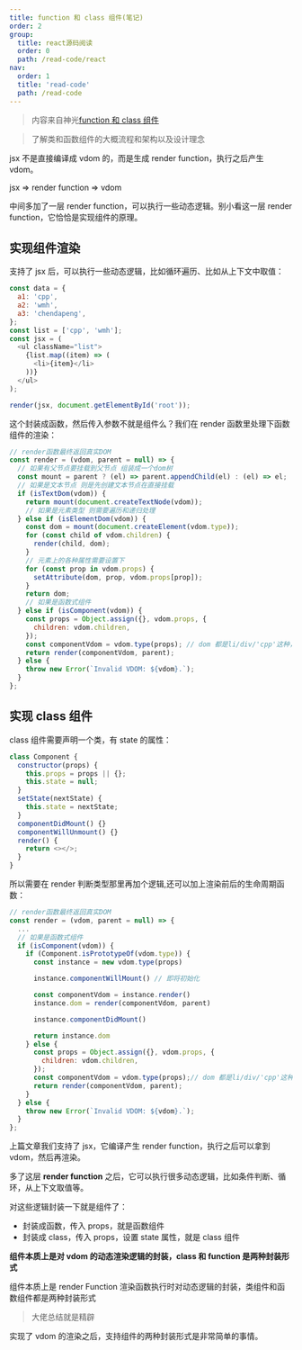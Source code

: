 ```yaml
---
title: function 和 class 组件(笔记)
order: 2
group:
  title: react源码阅读
  order: 0
  path: /read-code/react
nav:
  order: 1
  title: 'read-code'
  path: /read-code
---
```


> 内容来自神光[function 和 class 组件](https://mp.weixin.qq.com/s/T6SvUYdkf1nAaxoYO4wcgg)

> 了解类和函数组件的大概流程和架构以及设计理念

jsx 不是直接编译成 vdom 的，而是生成 render function，执行之后产生 vdom。

jsx => render function => vdom

中间多加了一层 render function，可以执行一些动态逻辑。别小看这一层 render function，它恰恰是实现组件的原理。

## 实现组件渲染

支持了 jsx 后，可以执行一些动态逻辑，比如循环遍历、比如从上下文中取值：

```js
const data = {
  a1: 'cpp',
  a2: 'wmh',
  a3: 'chendapeng',
};
const list = ['cpp', 'wmh'];
const jsx = (
  <ul className="list">
    {list.map((item) => (
      <li>{item}</li>
    ))}
  </ul>
);

render(jsx, document.getElementById('root'));
```

这个封装成函数，然后传入参数不就是组件么？我们在 render 函数里处理下函数组件的渲染：

```js
// render函数最终返回真实DOM
const render = (vdom, parent = null) => {
  // 如果有父节点要挂载到父节点 组装成一个dom树
  const mount = parent ? (el) => parent.appendChild(el) : (el) => el;
  // 如果是文本节点 则是先创建文本节点在直接挂载
  if (isTextDom(vdom)) {
    return mount(document.createTextNode(vdom));
    // 如果是元素类型 则需要遍历和递归处理
  } else if (isElementDom(vdom)) {
    const dom = mount(document.createElement(vdom.type));
    for (const child of vdom.children) {
      render(child, dom);
    }
    // 元素上的各种属性需要设置下
    for (const prop in vdom.props) {
      setAttribute(dom, prop, vdom.props[prop]);
    }
    return dom;
    // 如果是函数式组件
  } else if (isComponent(vdom)) {
    const props = Object.assign({}, vdom.props, {
      children: vdom.children,
    });
    const componentVdom = vdom.type(props); // dom 都是li/div/'cpp'这种，类函数不一样
    return render(componentVdom, parent);
  } else {
    throw new Error(`Invalid VDOM: ${vdom}.`);
  }
};
```

## 实现 class 组件

class 组件需要声明一个类，有 state 的属性：

```js
class Component {
  constructor(props) {
    this.props = props || {};
    this.state = null;
  }
  setState(nextState) {
    this.state = nextState;
  }
  componentDidMount() {}
  componentWillUnmount() {}
  render() {
    return <></>;
  }
}
```

所以需要在 render 判断类型那里再加个逻辑,还可以加上渲染前后的生命周期函数：

```js
// render函数最终返回真实DOM
const render = (vdom, parent = null) => {
  ...
  // 如果是函数式组件
  if (isComponent(vdom)) {
    if (Component.isPrototypeOf(vdom.type)) {
      const instance = new vdom.type(props)

      instance.componentWillMount() // 即将初始化

      const componentVdom = instance.render()
      instance.dom = render(componentVdom, parent)

      instance.componentDidMount()

      return instance.dom
    } else {
      const props = Object.assign({}, vdom.props, {
        children: vdom.children,
      });
      const componentVdom = vdom.type(props);// dom 都是li/div/'cpp'这种，类函数不一样
      return render(componentVdom, parent);
    }
  } else {
    throw new Error(`Invalid VDOM: ${vdom}.`);
  }
};
```

上篇文章我们支持了 jsx，它编译产生 render function，执行之后可以拿到 vdom，然后再渲染。

多了这层 **render function** 之后，它可以执行很多动态逻辑，比如条件判断、循环，从上下文取值等。

对这些逻辑封装一下就是组件了：

- 封装成函数，传入 props，就是函数组件
- 封装成 class，传入 props，设置 state 属性，就是 class 组件

**组件本质上是对 vdom 的动态渲染逻辑的封装，class 和 function 是两种封装形式**

组件本质上是 render Function 渲染函数执行时对动态逻辑的封装，类组件和函数组件都是两种封装形式

> 大佬总结就是精辟

实现了 vdom 的渲染之后，支持组件的两种封装形式是非常简单的事情。
